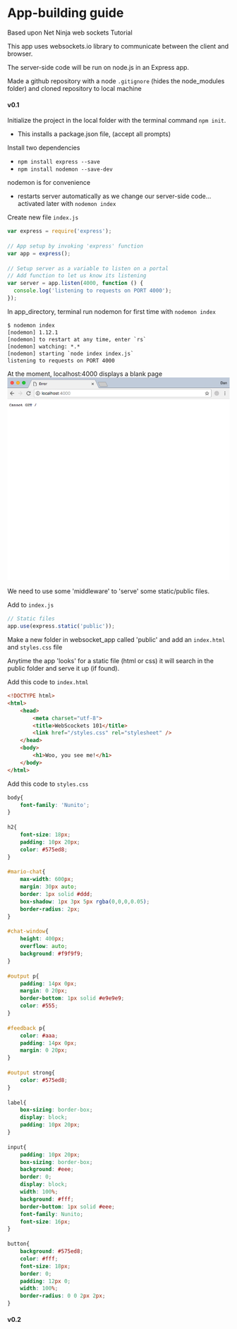 # App-building guide

Based upon Net Ninja web sockets Tutorial

This app uses websockets.io library to communicate between the client and browser.

The server-side code will be run on node.js in an Express app.

Made a github repository with a node `.gitignore` (hides the node_modules folder) and cloned repository to local machine

#### v0.1
Initialize the project in the local folder with the terminal command `npm init`.
- This installs a package.json file, (accept all prompts)

Install two dependencies
- `npm install express --save`
- `npm install nodemon --save-dev`

nodemon is for convenience
- restarts server automatically as we change our server-side code... activated later with `nodemon index`

Create new file `index.js`

```javascript
var express = require('express');

// App setup by invoking 'express' function
var app = express();

// Setup server as a variable to listen on a portal
// Add function to let us know its listening
var server = app.listen(4000, function () {
  console.log('listening to requests on PORT 4000');
});
```

In app_directory, terminal run nodemon for first time with
`nodemon index`


```
$ nodemon index
[nodemon] 1.12.1
[nodemon] to restart at any time, enter `rs`
[nodemon] watching: *.*
[nodemon] starting `node index index.js`
listening to requests on PORT 4000
```

At the moment, localhost:4000 displays a blank page
![image](images/readme/v0.1_1.png)

We need to use some 'middleware' to 'serve' some static/public files.

Add to `index.js`

```javascript
// Static files
app.use(express.static('public'));
```

Make a new folder in websocket_app called 'public' and add an `index.html` and `styles.css` file

Anytime the app 'looks' for a static file (html or css) it will search in the public folder and serve it up (if found).

Add this code to `index.html`
```html
<!DOCTYPE html>
<html>
    <head>
        <meta charset="utf-8">
        <title>WebScockets 101</title>
        <link href="/styles.css" rel="stylesheet" />
    </head>
    <body>
        <h1>Woo, you see me!</h1>
    </body>
</html>
```
Add this code to `styles.css`
```css
body{
    font-family: 'Nunito';
}

h2{
    font-size: 18px;
    padding: 10px 20px;
    color: #575ed8;
}

#mario-chat{
    max-width: 600px;
    margin: 30px auto;
    border: 1px solid #ddd;
    box-shadow: 1px 3px 5px rgba(0,0,0,0.05);
    border-radius: 2px;
}

#chat-window{
    height: 400px;
    overflow: auto;
    background: #f9f9f9;
}

#output p{
    padding: 14px 0px;
    margin: 0 20px;
    border-bottom: 1px solid #e9e9e9;
    color: #555;
}

#feedback p{
    color: #aaa;
    padding: 14px 0px;
    margin: 0 20px;
}

#output strong{
    color: #575ed8;
}

label{
    box-sizing: border-box;
    display: block;
    padding: 10px 20px;
}

input{
    padding: 10px 20px;
    box-sizing: border-box;
    background: #eee;
    border: 0;
    display: block;
    width: 100%;
    background: #fff;
    border-bottom: 1px solid #eee;
    font-family: Nunito;
    font-size: 16px;
}

button{
    background: #575ed8;
    color: #fff;
    font-size: 18px;
    border: 0;
    padding: 12px 0;
    width: 100%;
    border-radius: 0 0 2px 2px;
}
```
#### v0.2
